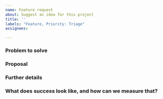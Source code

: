 ```yaml
---
name: Feature request
about: Suggest an idea for this project
title: ''
labels: "Feature, Priority: Triage"
assignees:

---
```


<!---
Use this issue template for proposing additional features or enhancements to existing features.

Before opening a new issue, please verify the issue you're about to submit isn't a duplicate.
--->

### Problem to solve 

<!-- What problem needs solving? Try to define the who/what/why of the opportunity, e.g. "As a (who), I want (what), so I can (why/value)." -->

### Proposal

<!-- How do you suggest the problem is solved? -->

### Further details

<!-- Include use cases, benefits, goals, or any other details that will help us understand the problem better. -->

### What does success look like, and how can we measure that?

<!-- Attempt to define the success metrics for this feature request. -->
